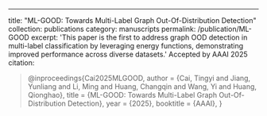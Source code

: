 ---
title: "ML-GOOD: Towards Multi-Label Graph Out-Of-Distribution Detection"
collection: publications
category: manuscripts
permalink: /publication/ML-GOOD
excerpt: 'This paper is the first to address graph OOD detection in multi-label classification by leveraging energy functions, demonstrating improved performance across diverse datasets.'
Accepted by AAAI 2025
citation: 
>@inproceedings{Cai2025MLGOOD, 
author = {Cai, Tingyi and Jiang, Yunliang and Li, Ming and Huang, Changqin and Wang, Yi and Huang, Qionghao},
title = {ML-GOOD: Towards Multi-Label Graph Out-Of-Distribution Detection},
year = {2025},
booktitle = {AAAI},
}


